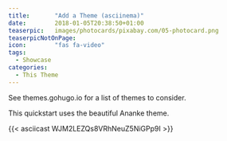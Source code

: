 ```yaml
---
title:       "Add a Theme (asciinema)"
date:        2018-01-05T20:38:50+01:00
teaserpic:   images/photocards/pixabay.com/05-photocard.png
teaserpicNotOnPage:
icon:        "fas fa-video"
tags:
  - Showcase
categories:
  - This Theme
---
```


See themes.gohugo.io for a list of themes to consider.
<!--more-->

This quickstart uses the beautiful Ananke theme.

{{< asciicast WJM2LEZQs8VRhNeuZ5NiGPp9I >}}
